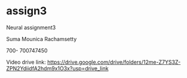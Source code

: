 # assign3
Neural assignment3

Suma Mounica Rachamsetty

700- 700747450

Video drive link: https://drive.google.com/drive/folders/12me-Z7YS3Z-ZPN2YdiidfA2hdm9x1O3x?usp=drive_link
